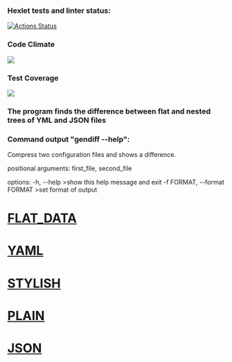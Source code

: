 ### Hexlet tests and linter status:
[![Actions Status](https://github.com/StanislavSol/python-project-50/workflows/hexlet-check/badge.svg)](https://github.com/StanislavSol/python-project-50/actions)

### Code Climate
<a href="https://codeclimate.com/github/StanislavSol/python-project-50/maintainability"><img src="https://api.codeclimate.com/v1/badges/6b8225df7966a971d539/maintainability" /></a>

### Test Coverage
<a href="https://codeclimate.com/github/StanislavSol/python-project-50/test_coverage"><img src="https://api.codeclimate.com/v1/badges/6b8225df7966a971d539/test_coverage" /></a>

### The program finds the difference between flat and nested trees of YML and JSON files
### Сommand output "gendiff --help":

Compress two configuration files and shows a difference.

positional arguments:
first_file,
second_file

options:
-h, --help >show this help message and exit
-f FORMAT, --format FORMAT
                     >set format of output

# [FLAT_DATA](https://asciinema.org/a/CV49Sn25feHZCN2AXYYmHf2sP)

# [YAML](https://asciinema.org/a/MFgxrBa0wukhMWyIUD0VnZe75)

# [STYLISH](https://asciinema.org/a/3LCZltQH6RfLnVbC0qk16awGN)

# [PLAIN](https://asciinema.org/a/bVPb5VCLSbWK44w7C39xf958Q)

# [JSON](https://asciinema.org/a/zAd0lKdjykbJ6MpNfGupra7I7)
